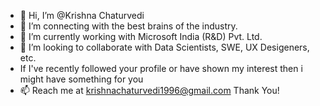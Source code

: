 - 👋 Hi, I’m @Krishna Chaturvedi
- 👀 I’m connecting with the best brains of the industry.
- 🌱 I’m currently working with Microsoft India (R&D) Pvt. Ltd.
- 💞️ I’m looking to collaborate with Data Scientists, SWE, UX Desigeners, etc.
- If I've recently followed your profile or have shown my interest then i might have something for you
- 📫 Reach me at krishnachaturvedi1996@gmail.com
Thank You!
